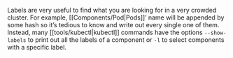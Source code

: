 Labels are very useful to find what you are looking for in a very crowded cluster. For example, [[Components/Pod|Pods]]’ name will be appended by some hash so it’s tedious to know and write out every single one of them. Instead, many [[tools/kubectl|kubectl]] commands have the options `--show-labels` to print out all the labels of a component or `-l` to select components with a specific label. 